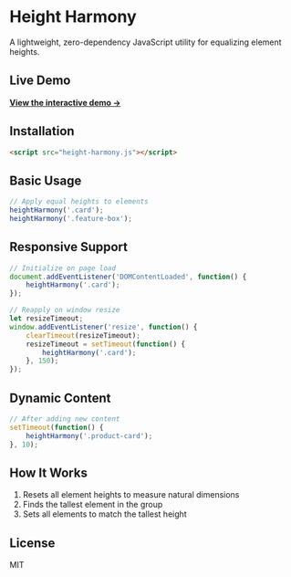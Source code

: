# Height Harmony

A lightweight, zero-dependency JavaScript utility for equalizing element heights.

## Live Demo

**[View the interactive demo →](https://byronjohnson.github.io/height-harmony/demo/)**

## Installation

```html
<script src="height-harmony.js"></script>
```

## Basic Usage

```javascript
// Apply equal heights to elements
heightHarmony('.card');
heightHarmony('.feature-box');
```

## Responsive Support

```javascript
// Initialize on page load
document.addEventListener('DOMContentLoaded', function() {
    heightHarmony('.card');
});

// Reapply on window resize
let resizeTimeout;
window.addEventListener('resize', function() {
    clearTimeout(resizeTimeout);
    resizeTimeout = setTimeout(function() {
        heightHarmony('.card');
    }, 150);
});
```

## Dynamic Content

```javascript
// After adding new content
setTimeout(function() {
    heightHarmony('.product-card');
}, 10);
```

## How It Works

1. Resets all element heights to measure natural dimensions
2. Finds the tallest element in the group
3. Sets all elements to match the tallest height

## License

MIT